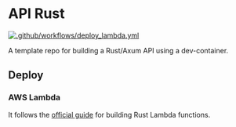 # API Rust

[![.github/workflows/deploy_lambda.yml](https://github.com/jifalops/api-rust/actions/workflows/deploy_lambda.yml/badge.svg)](https://github.com/jifalops/api-rust/actions/workflows/deploy_lambda.yml)

A template repo for building a Rust/Axum API using a dev-container.

## Deploy

### AWS Lambda

It follows the [official guide][1] for building Rust Lambda functions.

[1]: https://docs.aws.amazon.com/serverless-application-model/latest/developerguide/building-rust.html
